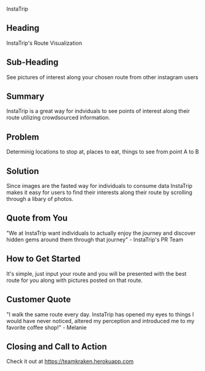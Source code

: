 InstaTrip

<!-- 
> This material was originally posted [here](http://www.quora.com/What-is-Amazons-approach-to-product-development-and-product-management). It is reproduced here for posterities sake.

There is an approach called "working backwards" that is widely used at Amazon. They work backwards from the customer, rather than starting with an idea for a product and trying to bolt customers onto it. While working backwards can be applied to any specific product decision, using this approach is especially important when developing new products or features.

For new initiatives a product manager typically starts by writing an internal press release announcing the finished product. The target audience for the press release is the new/updated product's customers, which can be retail customers or internal users of a tool or technology. Internal press releases are centered around the customer problem, how current solutions (internal or external) fail, and how the new product will blow away existing solutions.

If the benefits listed don't sound very interesting or exciting to customers, then perhaps they're not (and shouldn't be built). Instead, the product manager should keep iterating on the press release until they've come up with benefits that actually sound like benefits. Iterating on a press release is a lot less expensive than iterating on the product itself (and quicker!).

If the press release is more than a page and a half, it is probably too long. Keep it simple. 3-4 sentences for most paragraphs. Cut out the fat. Don't make it into a spec. You can accompany the press release with a FAQ that answers all of the other business or execution questions so the press release can stay focused on what the customer gets. My rule of thumb is that if the press release is hard to write, then the product is probably going to suck. Keep working at it until the outline for each paragraph flows. 

Oh, and I also like to write press-releases in what I call "Oprah-speak" for mainstream consumer products. Imagine you're sitting on Oprah's couch and have just explained the product to her, and then you listen as she explains it to her audience. That's "Oprah-speak", not "Geek-speak".

Once the project moves into development, the press release can be used as a touchstone; a guiding light. The product team can ask themselves, "Are we building what is in the press release?" If they find they're spending time building things that aren't in the press release (overbuilding), they need to ask themselves why. This keeps product development focused on achieving the customer benefits and not building extraneous stuff that takes longer to build, takes resources to maintain, and doesn't provide real customer benefit (at least not enough to warrant inclusion in the press release).
 -->
 
## Heading ##
  InstaTrip's Route Visualization

## Sub-Heading ##
  See pictures of interest along your chosen route from other instagram users

## Summary ##
  InstaTrip is a great way for indviduals to see points of interest along their route utilizing crowdsourced information.

## Problem ##
  Determinig locations to stop at, places to eat, things to see from point A to B

## Solution ##
  Since images are the fasted way for individuals to consume data InstaTrip makes it easy
  for users to find their interests along their route by scrolling through a libary of photos.

## Quote from You ##
  "We at InstaTrip want individuals to actually enjoy the journey and discover hidden gems around them through that journey" - InstaTrip's PR Team

## How to Get Started ##
  It's simple, just input your route and you will be presented with the best route for you along with pictures posted on that route.

## Customer Quote ##
  "I walk the same route every day. InstaTrip has opened my eyes to things I would have never noticed, altered my perception and introduced me to my favorite coffee shop!" - Melanie

## Closing and Call to Action ##
  Check it out at https://teamkraken.herokuapp.com
